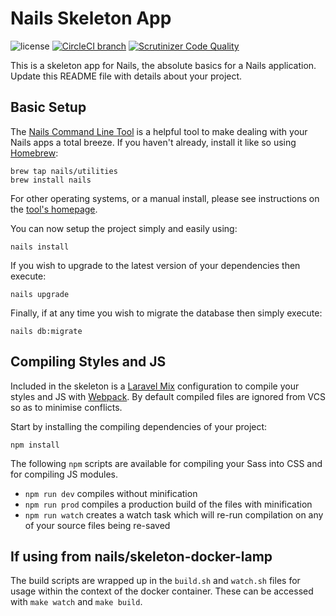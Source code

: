 # Nails Skeleton App

![license](https://img.shields.io/badge/license-MIT-green.svg)
[![CircleCI branch](https://img.shields.io/circleci/project/github/nails/skeleton-app.svg)](https://circleci.com/gh/nails/skeleton-app)
[![Scrutinizer Code Quality](https://scrutinizer-ci.com/g/nails/skeleton-app/badges/quality-score.png)](https://scrutinizer-ci.com/g/nails/skeleton-app)

This is a skeleton app for Nails, the absolute basics for a Nails application. Update this README file with details about your project.


## Basic Setup

The [Nails Command Line Tool](https://github.com/nails/command-line-tool) is a helpful tool to make dealing with your Nails apps a total breeze. If you haven't already, install it like so using [Homebrew](http://brew.sh):

    brew tap nails/utilities
    brew install nails

For other operating systems, or a manual install, please see instructions on the [tool's homepage](https://github.com/nails/command-line-tool).

You can now setup the project simply and easily using:

    nails install

If you wish to upgrade to the latest version of your dependencies then execute:

    nails upgrade

Finally, if at any time you wish to migrate the database then simply execute:

    nails db:migrate


## Compiling Styles and JS

Included in the skeleton is a [Laravel Mix](https://laravel-mix.com/docs/2.1/basic-example) configuration to compile your styles and JS with [Webpack](https://webpack.js.org/). By default compiled files are ignored from VCS so as to minimise conflicts.

Start by installing the compiling dependencies of your project:

```
npm install
```

The following `npm` scripts are available for compiling your Sass into CSS and for compiling JS modules.

- `npm run dev` compiles without minification
- `npm run prod` compiles a production build of the files with minification
- `npm run watch` creates a watch task which will re-run compilation on any of your source files being re-saved

## If using from nails/skeleton-docker-lamp

The build scripts are wrapped up in the `build.sh` and `watch.sh` files for usage within the context of the docker container. These can be accessed with `make watch` and `make build`.
